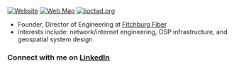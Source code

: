 [![Website](https://img.shields.io/badge/WEBSITE-DCHR.HOST-brightgreen?style=for-the-badge)][website]
[![Web Map](https://img.shields.io/badge/BROWSE-MAPS-brightgreen?style=for-the-badge)](https://dchr.host/map)
[![lioctad.org](https://img.shields.io/badge/PLAY-OCTAD-brightgreen?style=for-the-badge)](https://lioctad.org)

- Founder, Director of Engineering at [Fitchburg Fiber](https://fbfiber.net)
- Interests include: network/internet engineering, OSP infrastructure, and geospatial system design

### Connect with me on [LinkedIn][linkedin]  

[website]: https://dchr.host
[linkedin]: https://www.linkedin.com/in/dchr
